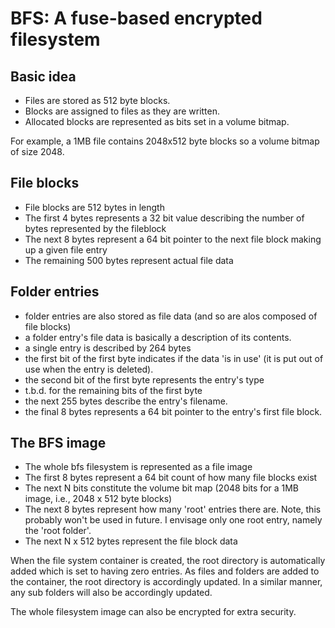 BFS: A fuse-based encrypted filesystem
======================================

Basic idea
----------

- Files are stored as 512 byte blocks. 
- Blocks are assigned to files as they are written. 
- Allocated blocks are represented as bits set in a volume bitmap.

For example, a 1MB file contains 2048x512 byte blocks so a volume bitmap
of size 2048.

File blocks
-----------

- File blocks are 512 bytes in length
- The first 4 bytes represents a 32 bit value describing the number of bytes represented by the fileblock
- The next 8 bytes represent a 64 bit pointer to the next file block making up a given file entry
- The remaining 500 bytes represent actual file data

Folder entries
--------------

- folder entries are also stored as file data (and so are alos composed of file blocks)
- a folder entry's file data is basically a description of its contents. 
- a single entry is described by 264 bytes
- the first bit of the first byte indicates if the data 'is in use' (it is put out of use when the entry is deleted).
- the second bit of the first byte represents the entry's type 
- t.b.d. for the remaining bits of the first byte 
- the next 255 bytes describe the entry's filename. 
- the final 8 bytes represents a 64 bit pointer to the entry's first file block.

The BFS image
-------------

- The whole bfs filesystem is represented as a file image
- The first 8 bytes represent a 64 bit count of how many file blocks exist
- The next N bits constitute the volume bit map (2048 bits for a 1MB image, i.e., 2048 x 512 byte blocks)
- The next 8 bytes represent how many 'root' entries there are. Note, this probably won't be used in future.
I envisage only one root entry, namely the 'root folder'.
- The next N x 512 bytes represent the file block data

When the file system container is created, the root directory is automatically
added which is set to having zero entries. As files and folders are added to
the container, the root directory is accordingly updated. In a similar
manner, any sub folders will also be accordingly updated.

The whole filesystem image can also be encrypted for extra security. 
